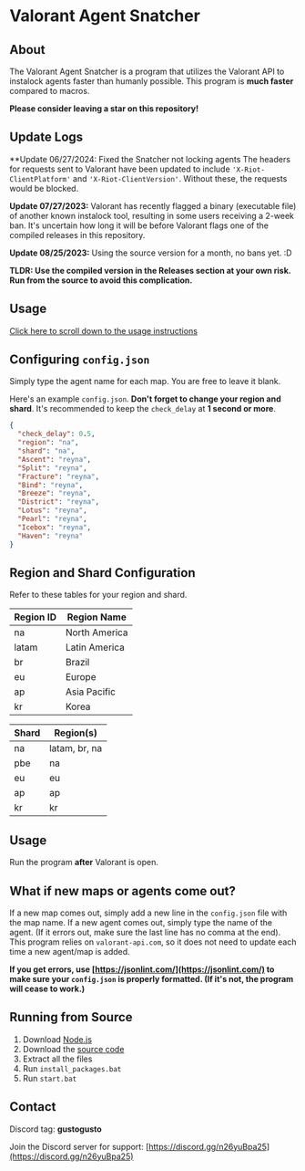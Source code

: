 # Valorant Agent Snatcher

## About
The Valorant Agent Snatcher is a program that utilizes the Valorant API to instalock agents faster than humanly possible. This program is **much faster** compared to macros.

**Please consider leaving a star on this repository!**


## Update Logs
**Update 06/27/2024: Fixed the Snatcher not locking agents
The headers for requests sent to Valorant have been updated to include `'X-Riot-ClientPlatform'` and `'X-Riot-ClientVersion'`. Without these, the requests would be blocked.

**Update 07/27/2023:** Valorant has recently flagged a binary (executable file) of another known instalock tool, resulting in some users receiving a 2-week ban. It's uncertain how long it will be before Valorant flags one of the compiled releases in this repository.

**Update 08/25/2023:** Using the source version for a month, no bans yet. :D

**TLDR: Use the compiled version in the Releases section at your own risk. Run from the source to avoid this complication.**

## Usage
<a href="#usage-instructions">Click here to scroll down to the usage instructions</a>

## Configuring `config.json`
Simply type the agent name for each map. You are free to leave it blank.

Here's an example `config.json`. **Don't forget to change your region and shard**. It's recommended to keep the `check_delay` at **1 second or more**.

```json
{
  "check_delay": 0.5,
  "region": "na",
  "shard": "na",
  "Ascent": "reyna",
  "Split": "reyna",
  "Fracture": "reyna",
  "Bind": "reyna",
  "Breeze": "reyna",
  "District": "reyna",
  "Lotus": "reyna",
  "Pearl": "reyna",
  "Icebox": "reyna",
  "Haven": "reyna"
}
```

## Region and Shard Configuration
Refer to these tables for your region and shard.

| Region ID | Region Name      |
| --------- | ---------------- |
| na        | North America    |
| latam     | Latin America    |
| br        | Brazil           |
| eu        | Europe           |
| ap        | Asia Pacific     |
| kr        | Korea            |

| Shard | Region(s)      |
| ----- | -------------- |
| na    | latam, br, na  |
| pbe   | na             |
| eu    | eu             |
| ap    | ap             |
| kr    | kr             |

<a id="usage-instructions"></a>
## Usage
Run the program **after** Valorant is open.

## What if new maps or agents come out?
If a new map comes out, simply add a new line in the `config.json` file with the map name. If a new agent comes out, simply type the name of the agent. (If it errors out, make sure the last line has no comma at the end). This program relies on `valorant-api.com`, so it does not need to update each time a new agent/map is added.

**If you get errors, use [https://jsonlint.com/](https://jsonlint.com/) to make sure your `config.json` is properly formatted. (If it's not, the program will cease to work.)**

## Running from Source
1. Download [Node.js](https://nodejs.org/en)
2. Download the [source code](https://github.com/copreus/valorant-agent-snatcher/archive/refs/heads/main.zip)
3. Extract all the files
4. Run `install_packages.bat`
5. Run `start.bat`

## Contact
Discord tag: **gustogusto**

Join the Discord server for support: [https://discord.gg/n26yuBpa25](https://discord.gg/n26yuBpa25)
